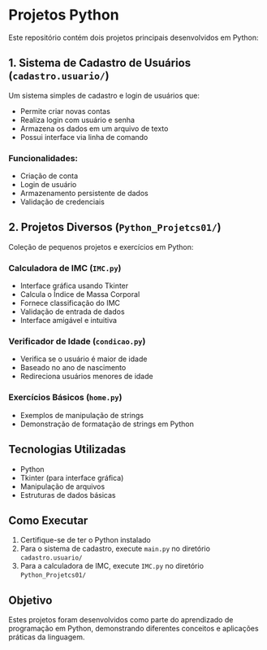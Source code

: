 # Projetos Python

Este repositório contém dois projetos principais desenvolvidos em Python:

## 1. Sistema de Cadastro de Usuários (`cadastro.usuario/`)

Um sistema simples de cadastro e login de usuários que:
- Permite criar novas contas
- Realiza login com usuário e senha
- Armazena os dados em um arquivo de texto
- Possui interface via linha de comando

### Funcionalidades:
- Criação de conta
- Login de usuário
- Armazenamento persistente de dados
- Validação de credenciais

## 2. Projetos Diversos (`Python_Projetcs01/`)

Coleção de pequenos projetos e exercícios em Python:

### Calculadora de IMC (`IMC.py`)
- Interface gráfica usando Tkinter
- Calcula o Índice de Massa Corporal
- Fornece classificação do IMC
- Validação de entrada de dados
- Interface amigável e intuitiva

### Verificador de Idade (`condicao.py`)
- Verifica se o usuário é maior de idade
- Baseado no ano de nascimento
- Redireciona usuários menores de idade

### Exercícios Básicos (`home.py`)
- Exemplos de manipulação de strings
- Demonstração de formatação de strings em Python

## Tecnologias Utilizadas
- Python
- Tkinter (para interface gráfica)
- Manipulação de arquivos
- Estruturas de dados básicas

## Como Executar
1. Certifique-se de ter o Python instalado
2. Para o sistema de cadastro, execute `main.py` no diretório `cadastro.usuario/`
3. Para a calculadora de IMC, execute `IMC.py` no diretório `Python_Projetcs01/`

## Objetivo
Estes projetos foram desenvolvidos como parte do aprendizado de programação em Python, demonstrando diferentes conceitos e aplicações práticas da linguagem. 
